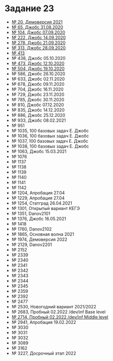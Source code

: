 # Задание 23
* [№ 20, Демоверсия 2021](23/kompege/20.md)
* [№ 65, Джобс 31.08.2020](23/kompege/65.md)
* [№ 104, Джобс 07.09.2020](23/kompege/104.md)
* [№ 222, Джобс 14.09.2020](23/kompege/222.md)
* [№ 278, Джобс 21.09.2020](23/kompege/278.md)
* [№ 313, Джобс 28.09.2020](23/kompege/313.md)
* [№ 413](23/kompege/413.md)
* № 438, Джобс 05.10.2020
* [№ 473, Джобс 12.10.2020](23/kompege/473.md)
* [№ 504, Джобс 19.10.2020](23/kompege/504.md)
* № 586, Джобс 26.10.2020
* № 633, Джобс 02.11.2020
* № 678, Джобс 09.11.2020
* № 704, Джобс 16.11.2020
* № 729, Джобс 23.11.2020
* № 785, Джобс 30.11.2020
* № 810, Джобс 07.12.2020
* № 835, Джобс 14.12.2020
* № 886, Джобс 25.12.2020
* № 933, Джобс 08.02.2021
* № 951
* № 1035, 100 базовых задач Е. Джобс
* № 1036, 100 базовых задач Е. Джобс
* № 1037, 100 базовых задач Е. Джобс
* № 1038, 100 базовых задач Е. Джобс
* № 1063, Джобс 15.03.2021
* № 1076
* № 1137
* № 1138
* № 1139
* № 1140
* № 1141
* № 1142
* № 1204, Апробация 27.04
* № 1229, Апробация 27.04
* № 1254, Статград 26.04.2021
* № 1301, Открытый вариант КЕГЭ
* № 1351, Danov2101
* № 1376, Джобс 16.05.2021
* № 1418
* № 1760, Danov2102
* № 1865, Основная волна 2021
* № 1974, Демоверсия 2022
* № 2129, Danov2201
* № 2152
* № 2339
* № 2340
* № 2341
* № 2342
* № 2343
* № 2344
* № 2345
* № 2359
* № 2392
* № 2477
* № 2530, Новогодний вариант 2021/2022
* № 2683, Пробный 02.2022 /dev/inf Base level
* [№ 2714, Пробный 02.2022 /dev/inf Middle level](23/kompege/2714.md)
* № 2941, Апробация 19.02.2022
* № 3030
* № 3031
* № 3032
* № 3089
* № 3162
* № 3227, Досрочный этап 2022
